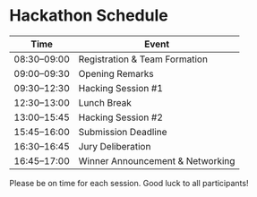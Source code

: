 # Hackathon Schedule

| Time         | Event                              |
|--------------|------------------------------------|
| 08:30–09:00  | Registration & Team Formation      |
| 09:00–09:30  | Opening Remarks                   |
| 09:30–12:30  | Hacking Session #1                |
| 12:30–13:00  | Lunch Break                       |
| 13:00–15:45  | Hacking Session #2                |
| 15:45–16:00  | Submission Deadline               |
| 16:30–16:45  | Jury Deliberation                 |
| 16:45–17:00  | Winner Announcement & Networking  |

Please be on time for each session. Good luck to all participants!
